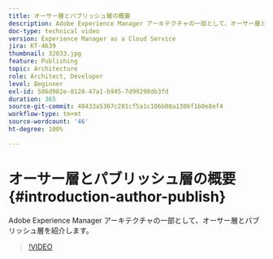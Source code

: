 ```yaml
---
title: オーサー層とパブリッシュ層の概要
description: Adobe Experience Manager アーキテクチャの一部として、オーサー層とパブリッシュ層を紹介します。
doc-type: technical video
version: Experience Manager as a Cloud Service
jira: KT-4639
thumbnail: 32033.jpg
feature: Publishing
topic: Architecture
role: Architect, Developer
level: Beginner
exl-id: 586d982e-0128-47a1-b945-7d99298db3fd
duration: 365
source-git-commit: 48433a5367c281cf5a1c106b08a1306f1b0e8ef4
workflow-type: tm+mt
source-wordcount: '46'
ht-degree: 100%

---
```


# オーサー層とパブリッシュ層の概要 {#introduction-author-publish}

Adobe Experience Manager アーキテクチャの一部として、オーサー層とパブリッシュ層を紹介します。

>[!VIDEO](https://video.tv.adobe.com/v/32033?quality=12&learn=on)
